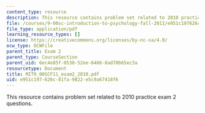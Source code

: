 ```yaml
---
content_type: resource
description: This resource contains problem set related to 2010 practice exam 2 questions.
file: /courses/9-00sc-introduction-to-psychology-fall-2011/e951c197626c81fa9822e5c9a67418f6_MIT9_00SCF11_exam2_2010.pdf
file_type: application/pdf
learning_resource_types: []
license: https://creativecommons.org/licenses/by-nc-sa/4.0/
ocw_type: OCWFile
parent_title: Exam 2
parent_type: CourseSection
parent_uid: 6ec4e85f-0538-52ee-6466-8ad78b65ec3a
resourcetype: Document
title: MIT9_00SCF11_exam2_2010.pdf
uid: e951c197-626c-81fa-9822-e5c9a67418f6
---
```

This resource contains problem set related to 2010 practice exam 2 questions.